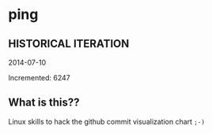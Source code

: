 # ping

## HISTORICAL ITERATION
2014-07-10

Incremented: 6247

## What is this?? 
Linux skills to hack the github commit visualization chart `;-)`
